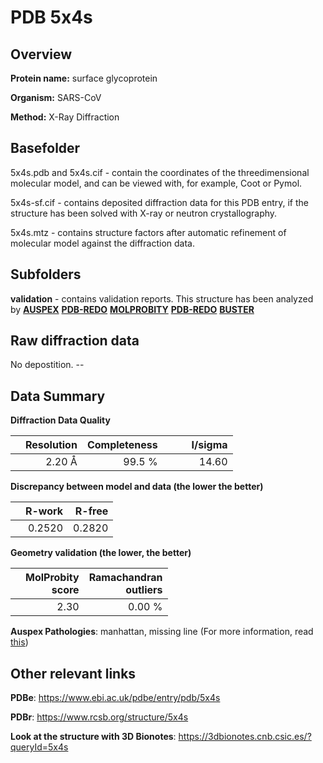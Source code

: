# PDB 5x4s

## Overview

**Protein name:** surface glycoprotein

**Organism:** SARS-CoV

**Method:** X-Ray Diffraction

## Basefolder

5x4s.pdb and 5x4s.cif - contain the coordinates of the threedimensional molecular model, and can be viewed with, for example, Coot or Pymol.

5x4s-sf.cif - contains deposited diffraction data for this PDB entry, if the structure has been solved with X-ray or neutron crystallography.

5x4s.mtz - contains structure factors after automatic refinement of molecular model against the diffraction data.

## Subfolders





**validation** - contains validation reports. This structure has been analyzed by [**AUSPEX**](https://github.com/thorn-lab/coronavirus_structural_task_force/tree/master/pdb/surface_glycoprotein/SARS-CoV/5x4s/validation/auspex) [**PDB-REDO**](https://github.com/thorn-lab/coronavirus_structural_task_force/tree/master/pdb/surface_glycoprotein/SARS-CoV/5x4s/validation/pdb-redo) [**MOLPROBITY**](https://github.com/thorn-lab/coronavirus_structural_task_force/tree/master/pdb/surface_glycoprotein/SARS-CoV/5x4s/validation/molprobity) [**PDB-REDO**](https://github.com/thorn-lab/coronavirus_structural_task_force/blob/master/pdb/surface_glycoprotein/SARS-CoV/5x4s/validation/Xtriage_output.log) [**BUSTER**](https://www.globalphasing.com/buster/wiki/index.cgi?Covid19Pdb5X4S)

## Raw diffraction data

No depostition. --<br> 

## Data Summary
**Diffraction Data Quality**

|   | Resolution | Completeness| I/sigma |
|---|-------------:|----------------:|--------------:|
|   |2.20 Å|99.5  %|<img width=50/>14.60|

**Discrepancy between model and data (the lower the better)**

|   | **R-work**| **R-free**   
|---|-------------:|----------------:|           
||  0.2520|  0.2820|

**Geometry validation (the lower, the better)**

|   |**MolProbity<br>score**| **Ramachandran<br>outliers** 
|---|-------------:|----------------:|
||  2.30|  0.00 %|

**Auspex Pathologies**: manhattan, missing line (For more information, read [this](https://github.com/thorn-lab/coronavirus_structural_task_force/blob/master/pdb/surface_glycoprotein/SARS-CoV/5x4s/validation/auspex/5x4s_auspex_comments.txt))

 



## Other relevant links 
**PDBe**:  https://www.ebi.ac.uk/pdbe/entry/pdb/5x4s
 
**PDBr**: https://www.rcsb.org/structure/5x4s 

**Look at the structure with 3D Bionotes**: https://3dbionotes.cnb.csic.es/?queryId=5x4s

